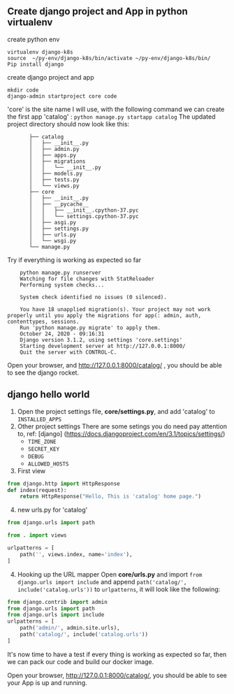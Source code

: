 
## Create django project and App in python virtualenv 
create python env
```
virtualenv django-k8s
source  ~/py-env/django-k8s/bin/activate ~/py-env/django-k8s/bin/
Pip install django
```
create django project and app
```
mkdir code
django-admin startproject core code
```
'core' is the site name I will use, with the following command we can create the first app 'catalog' :
`python manage.py startapp catalog`
The updated project directory should now look like this:
 ```
        ├── catalog
        │   ├── __init__.py
        │   ├── admin.py
        │   ├── apps.py
        │   ├── migrations
        │   │   └── __init__.py
        │   ├── models.py
        │   ├── tests.py
        │   └── views.py
        ├── core
        │   ├── __init__.py
        │   ├── __pycache__
        │   │   ├── __init__.cpython-37.pyc
        │   │   └── settings.cpython-37.pyc
        │   ├── asgi.py
        │   ├── settings.py
        │   ├── urls.py
        │   └── wsgi.py
        └── manage.py
```

Try if everything is working as expected so far
``` 
    python manage.py runserver
    Watching for file changes with StatReloader
    Performing system checks...

    System check identified no issues (0 silenced).

    You have 18 unapplied migration(s). Your project may not work properly until you apply the migrations for app(: admin, auth, contenttypes, sessions.
    Run 'python manage.py migrate' to apply them.
    October 24, 2020 - 09:16:31
    Django version 3.1.2, using settings 'core.settings'
    Starting development server at http://127.0.0.1:8000/
    Quit the server with CONTROL-C.
```
Open your browser, and http://127.0.0.1:8000/catalog/ , you should be able to see the django rocket.

## django hello world
1. Open the project settings file, **core/settings.py**, and add 'catalog' to `INSTALLED_APPS`
2. Other project settings
    There are some setings you do need pay attention to, ref: [django] (https://docs.djangoproject.com/en/3.1/topics/settings/)
    * `TIME_ZONE`
    *  `SECRET_KEY`
    * `DEBUG`
    * `ALLOWED_HOSTS`
3. First view


```python
from django.http import HttpResponse
def index(request):
    return HttpResponse("Hello, This is 'catalog' home page.")
```

4. new urls.py for 'catalog'
```python
from django.urls import path

from . import views

urlpatterns = [
    path('', views.index, name='index'),
]
```

4. Hooking up the URL mapper
Open **core/urls.py** and import ``` from django.urls import include ``` and append  ```path('catalog/', include('catalog.urls'))``` to ```urlpatterns```,  it will look like the following:

``` python
from django.contrib import admin
from django.urls import path
from django.urls import include
urlpatterns = [
    path('admin/', admin.site.urls),
    path('catalog/', include('catalog.urls'))
]
```

It's now time to have a test if every thing is working as expected so far, then we can pack our code and build our docker image.

Open your browser, http://127.0.0.1:8000/catalog/, you should be able to see your App is up and running.

